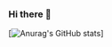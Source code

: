 ### Hi there 👋

[![Anurag's GitHub stats](https://github-readme-stats.vercel.app/api?username=beri14&count_private=true&show_icons=true&theme=dark)]
